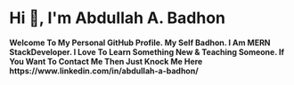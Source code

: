 # Hi 👋, I'm Abdullah A. Badhon
<p> <strong> Welcome To My Personal GitHub Profile. My Self Badhon. I Am 
  MERN StackDeveloper. I Love To Learn 
  Something New & Teaching Someone. If You Want To Contact 
  Me Then Just Knock Me Here
  https://www.linkedin.com/in/abdullah-a-badhon/ </strong> </p>


<!--
**Abdullah-A-Badhon/Abdullah-A-Badhon** is a ✨ _special_ ✨ repository because its `README.md` (this file) appears on your GitHub profile.

Here are some ideas to get you started:

- 🔭 I’m currently working on ...
- 🌱 I’m currently learning ...
- 👯 I’m looking to collaborate on ...
- 🤔 I’m looking for help with ...
- 💬 Ask me about ...
- 📫 How to reach me: ...
- 😄 Pronouns: ...
- ⚡ Fun fact: ...
-->

